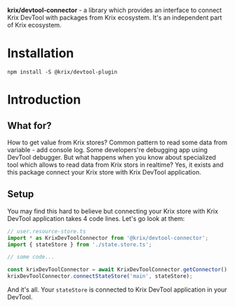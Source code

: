 **krix/devtool-connector** - a library which provides an interface to connect Krix DevTool with packages from Krix ecosystem. It's an independent part of Krix ecosystem.

# Installation
```
npm install -S @krix/devtool-plugin
```

# Introduction
## What for?
How to get value from Krix stores? Common pattern to read some data from variable - add console log. Some developers're debugging app using DevTool debugger. But what happens when you know about specialized tool which allows to read data from Krix stors in realtime? Yes, it exists and this package connect your Krix store with Krix DevTool application. 

## Setup
You may find this hard to believe but connecting your Krix store with Krix DevTool application takes 4 code lines. Let's go look at them:

```typescript
// user.resource-store.ts
import * as KrixDevToolConnector from '@krix/devtool-connector';
import { stateStore } from './state.store.ts';

// some code...

const krixDevToolConnector = await KrixDevToolConnector.getConnector();
krixDevToolConnector.connectStateStore('main', stateStore);
```

And it's all. Your `stateStore` is connected to Krix DevTool application in your DevTool.